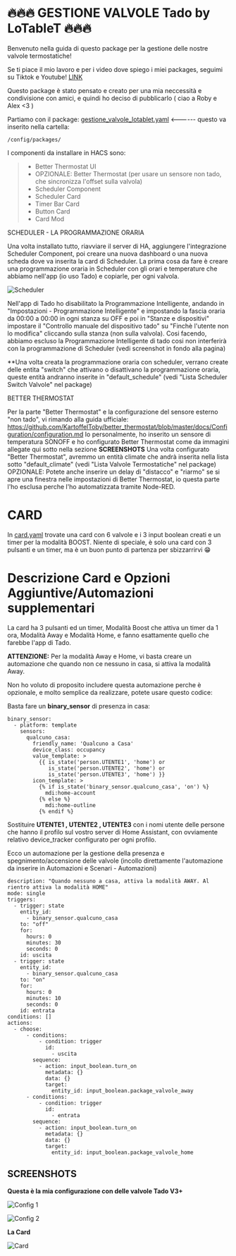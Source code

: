 # 🔥🔥🔥 **GESTIONE VALVOLE Tado by LoTableT** 🔥🔥🔥 

Benvenuto nella guida di questo package per la gestione delle nostre valvole termostatiche!

Se ti piace il mio lavoro e per i video dove spiego i miei packages, seguimi su Tiktok e Youtube! [LINK](https://linktr.ee/lotablet) 


Questo package è stato pensato e creato per una mia neccessità e condivisione con amici, e quindi ho deciso di pubblicarlo ( ciao a Roby e Alex <3 )




Partiamo con il package: [gestione_valvole_lotablet.yaml](https://github.com/lotablet/ha-card-gestione-valvole-by-lotablet/blob/main/gestione_valvole_lotablet.yaml) <------ questo va inserito nella cartella:

```
/config/packages/
```

I componenti da installare in HACS sono:

>   - Better Thermostat UI
>   - OPZIONALE: Better Thermostat (per usare un sensore non tado, che sincronizza l'offset sulla valvola)
>   - Scheduler Component
>   - Scheduler Card
>   - Timer Bar Card
>   - Button Card
>   - Card Mod


   SCHEDULER - LA PROGRAMMAZIONE ORARIA

   Una volta installato tutto, riavviare il server di HA, aggiungere l'integrazione Scheduler Component, poi creare una nuova dashboard o una nuova scheda dove va inserita la card di Scheduler.
   La prima cosa da fare è creare una programmazione oraria in Scheduler con gli orari e temperature che abbiamo nell'app (io uso Tado) e copiarle, per ogni valvola.
   
   ![Scheduler](https://github.com/lotablet/ha-card-gestione-valvole-by-lotablet/blob/main/images/scheduler.gif)
   
   Nell'app di Tado ho disabilitato la Programmazione Intelligente, andando in "Impostazioni - Programmazione Intelligente" e impostando la fascia oraria da 00:00 a 00:00 in ogni stanza su OFF e poi in "Stanze e dispositivi" 
   impostare il "Controllo manuale del dispositivo tado" su "Finchè l'utente non lo modifica" cliccando sulla stanza (non sulla valvola).
   Cosi facendo, abbiamo escluso la Programmazione Intelligente di tado cosi non interferirà con la programmazione di Scheduler (vedi screenshot in fondo alla pagina)
   
**Una volta creata la programmazione oraria con scheduler, verrano create delle entita "switch" che attivano o disattivano la programmazione oraria, queste entità andranno inserite in "default_schedule" (vedi "Lista Scheduler Switch Valvole" nel package)


   BETTER THERMOSTAT

   Per la parte "Better Thermostat" e la configurazione del sensore esterno "non tado", vi rimando alla guida ufficiale: https://github.com/KartoffelToby/better_thermostat/blob/master/docs/Configuration/configuration.md
   Io personalmente, ho inserito un sensore di temperatura SONOFF e ho configurato Better Thermostat come da immagini allegate qui sotto nella sezione **SCREENSHOTS**
   Una volta configurato "Better Thermostat", avremmo un entità climate che andrà inserita nella lista sotto "default_climate" (vedi "Lista Valvole Termostatiche" nel package)
   OPZIONALE: Potete anche inserire un delay di "distacco" e "riarmo" se si apre una finestra nelle impostazioni di Better Thermostat, io questa parte l'ho esclusa perche l'ho automatizzata tramite Node-RED.

# **CARD**

In [card.yaml](https://github.com/lotablet/ha-card-gestione-valvole-by-lotablet/blob/main/card.yaml) trovate una card con 6 valvole e i 3 input boolean creati e un timer per la modalità BOOST.
Niente di speciale, è solo una card con 3 pulsanti e un timer, ma è un buon punto di partenza per sbizzarrirvi 😁

# **Descrizione Card e Opzioni Aggiuntive/Automazioni supplementari**
La card ha 3 pulsanti ed un timer, Modalità Boost che attiva un timer da 1 ora, Modalità Away e Modalità Home, e fanno esattamente quello che farebbe l'app di Tado.

**ATTENZIONE:** Per la modalità Away e Home, vi basta creare un automazione che quando non ce nessuno in casa, si attiva la modalità Away.

Non ho voluto di proposito includere questa automazione perche è opzionale, e molto semplice da realizzare, potete usare questo codice:

Basta fare un **binary_sensor** di presenza in casa:
```
binary_sensor:
  - platform: template
    sensors:
      qualcuno_casa:
        friendly_name: 'Qualcuno a Casa'
        device_class: occupancy
        value_template: >
          {{ is_state('person.UTENTE1', 'home') or
             is_state('person.UTENTE2', 'home') or
             is_state('person.UTENTE3', 'home') }}
        icon_template: >
          {% if is_state('binary_sensor.qualcuno_casa', 'on') %}
            mdi:home-account
          {% else %}
            mdi:home-outline
          {% endif %}
```

Sostituire **UTENTE1 , UTENTE2 , UTENTE3** con i nomi utente delle persone che hanno il profilo sul vostro server di Home Assistant, con ovviamente relativo device_tracker configurato per ogni profilo.

Ecco un automazione per la gestione della presenza e spegnimento/accensione delle valvole (incollo direttamente l'automazione da inserire in Automazioni e Scenari - Automazioni)
```
description: "Quando nessuno a casa, attiva la modalità AWAY. Al rientro attiva la modalità HOME"
mode: single
triggers:
  - trigger: state
    entity_id:
      - binary_sensor.qualcuno_casa
    to: "off"
    for:
      hours: 0
      minutes: 30
      seconds: 0
    id: uscita
  - trigger: state
    entity_id:
      - binary_sensor.qualcuno_casa
    to: "on"
    for:
      hours: 0
      minutes: 10
      seconds: 0
    id: entrata
conditions: []
actions:
  - choose:
      - conditions:
          - condition: trigger
            id:
              - uscita
        sequence:
          - action: input_boolean.turn_on
            metadata: {}
            data: {}
            target:
              entity_id: input_boolean.package_valvole_away
      - conditions:
          - condition: trigger
            id:
              - entrata
        sequence:
          - action: input_boolean.turn_on
            metadata: {}
            data: {}
            target:
              entity_id: input_boolean.package_valvole_home
```

## SCREENSHOTS

**Questa è la mia configurazione con delle valvole Tado V3+**

![Config 1](https://github.com/lotablet/ha-card-gestione-valvole-by-lotablet/blob/main/images/config-1.png)

![Config 2](https://github.com/lotablet/ha-card-gestione-valvole-by-lotablet/blob/main/images/config-2.png)

**La Card**


![Card](https://github.com/lotablet/ha-card-gestione-valvole-by-lotablet/blob/main/images/cardvalvole.gif)
